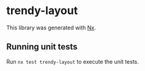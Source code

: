 # trendy-layout

This library was generated with [Nx](https://nx.dev).

## Running unit tests

Run `nx test trendy-layout` to execute the unit tests.
